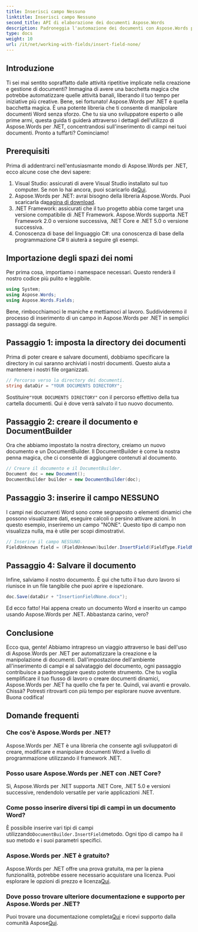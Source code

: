 ```yaml
---
title: Inserisci campo Nessuno
linktitle: Inserisci campo Nessuno
second_title: API di elaborazione dei documenti Aspose.Words
description: Padroneggia l'automazione dei documenti con Aspose.Words per .NET. Scopri come inserire campi passo dopo passo e semplificare il tuo flusso di lavoro. Perfetto per sviluppatori di tutti i livelli.
type: docs
weight: 10
url: /it/net/working-with-fields/insert-field-none/
---
```

## Introduzione

Ti sei mai sentito sopraffatto dalle attività ripetitive implicate nella creazione e gestione di documenti? Immagina di avere una bacchetta magica che potrebbe automatizzare quelle attività banali, liberando il tuo tempo per iniziative più creative. Bene, sei fortunato! Aspose.Words per .NET è quella bacchetta magica. È una potente libreria che ti consente di manipolare documenti Word senza sforzo. Che tu sia uno sviluppatore esperto o alle prime armi, questa guida ti guiderà attraverso i dettagli dell'utilizzo di Aspose.Words per .NET, concentrandosi sull'inserimento di campi nei tuoi documenti. Pronto a tuffarti? Cominciamo!

## Prerequisiti

Prima di addentrarci nell'entusiasmante mondo di Aspose.Words per .NET, ecco alcune cose che devi sapere:

1.  Visual Studio: assicurati di avere Visual Studio installato sul tuo computer. Se non lo hai ancora, puoi scaricarlo da[Qui](https://visualstudio.microsoft.com/downloads/).
2.  Aspose.Words per .NET: avrai bisogno della libreria Aspose.Words. Puoi scaricarla da[pagina di download](https://releases.aspose.com/words/net/).
3. .NET Framework: assicurati che il tuo progetto abbia come target una versione compatibile di .NET Framework. Aspose.Words supporta .NET Framework 2.0 o versione successiva, .NET Core e .NET 5.0 o versione successiva.
4. Conoscenza di base del linguaggio C#: una conoscenza di base della programmazione C# ti aiuterà a seguire gli esempi.

## Importazione degli spazi dei nomi

Per prima cosa, importiamo i namespace necessari. Questo renderà il nostro codice più pulito e leggibile.

```csharp
using System;
using Aspose.Words;
using Aspose.Words.Fields;
```

Bene, rimbocchiamoci le maniche e mettiamoci al lavoro. Suddivideremo il processo di inserimento di un campo in Aspose.Words per .NET in semplici passaggi da seguire.

## Passaggio 1: imposta la directory dei documenti

Prima di poter creare e salvare documenti, dobbiamo specificare la directory in cui saranno archiviati i nostri documenti. Questo aiuta a mantenere i nostri file organizzati.

```csharp
// Percorso verso la directory dei documenti.
string dataDir = "YOUR DOCUMENTS DIRECTORY";
```

 Sostituire`"YOUR DOCUMENTS DIRECTORY"` con il percorso effettivo della tua cartella documenti. Qui è dove verrà salvato il tuo nuovo documento.

## Passaggio 2: creare il documento e DocumentBuilder

Ora che abbiamo impostato la nostra directory, creiamo un nuovo documento e un DocumentBuilder. Il DocumentBuilder è come la nostra penna magica, che ci consente di aggiungere contenuti al documento.

```csharp
// Creare il documento e il DocumentBuilder.
Document doc = new Document();
DocumentBuilder builder = new DocumentBuilder(doc);
```

## Passaggio 3: inserire il campo NESSUNO

I campi nei documenti Word sono come segnaposto o elementi dinamici che possono visualizzare dati, eseguire calcoli o persino attivare azioni. In questo esempio, inseriremo un campo "NONE". Questo tipo di campo non visualizza nulla, ma è utile per scopi dimostrativi.

```csharp
// Inserire il campo NESSUNO.
FieldUnknown field = (FieldUnknown)builder.InsertField(FieldType.FieldNone, false);
```

## Passaggio 4: Salvare il documento

Infine, salviamo il nostro documento. È qui che tutto il tuo duro lavoro si riunisce in un file tangibile che puoi aprire e ispezionare.

```csharp
doc.Save(dataDir + "InsertionFieldNone.docx");
```

Ed ecco fatto! Hai appena creato un documento Word e inserito un campo usando Aspose.Words per .NET. Abbastanza carino, vero?

## Conclusione

Ecco qua, gente! Abbiamo intrapreso un viaggio attraverso le basi dell'uso di Aspose.Words per .NET per automatizzare la creazione e la manipolazione di documenti. Dall'impostazione dell'ambiente all'inserimento di campi e al salvataggio del documento, ogni passaggio contribuisce a padroneggiare questo potente strumento. Che tu voglia semplificare il tuo flusso di lavoro o creare documenti dinamici, Aspose.Words per .NET ha quello che fa per te. Quindi, vai avanti e provalo. Chissà? Potresti ritrovarti con più tempo per esplorare nuove avventure. Buona codifica!

## Domande frequenti

### Che cos'è Aspose.Words per .NET?
Aspose.Words per .NET è una libreria che consente agli sviluppatori di creare, modificare e manipolare documenti Word a livello di programmazione utilizzando il framework .NET.

### Posso usare Aspose.Words per .NET con .NET Core?
Sì, Aspose.Words per .NET supporta .NET Core, .NET 5.0 e versioni successive, rendendolo versatile per varie applicazioni .NET.

### Come posso inserire diversi tipi di campi in un documento Word?
 È possibile inserire vari tipi di campi utilizzando`DocumentBuilder.InsertField`metodo. Ogni tipo di campo ha il suo metodo e i suoi parametri specifici.

### Aspose.Words per .NET è gratuito?
 Aspose.Words per .NET offre una prova gratuita, ma per la piena funzionalità, potrebbe essere necessario acquistare una licenza. Puoi esplorare le opzioni di prezzo e licenza[Qui](https://purchase.aspose.com/buy).

### Dove posso trovare ulteriore documentazione e supporto per Aspose.Words per .NET?
 Puoi trovare una documentazione completa[Qui](https://reference.aspose.com/words/net/) e ricevi supporto dalla comunità Aspose[Qui](https://forum.aspose.com/c/words/8).